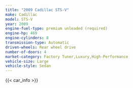 ```yaml
---
title: "2009 Cadillac STS-V"
make: Cadillac
model: STS-V
year: 2009
engine-fuel-type: premium unleaded (required)
engine-hp: 469
engine-cylinders: 8
transmission-type: Automatic
driven-wheels: Rear wheel drive
number-of-doors: 4
market-category: Factory Tuner,Luxury,High-Performance
vehicle-size: Large
vehicle-style: Sedan
---
```


{{< car_info >}}
